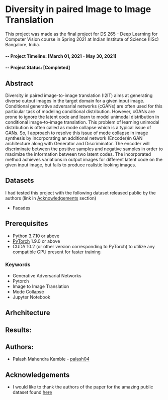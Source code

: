# Diversity in paired Image to Image Translation
This project was made as the final project for DS 265 - Deep Learning for Computer Vision course in Spring 2021 at Indian Institute of Science (IISc) Bangalore, India.

#### -- Project Timeline: [March 01, 2021 - May 30, 2021]
#### -- Project Status: [Completed]

## Abstract
Diversity in paired image-to-image translation (I2IT) aims at generating diverse output images in the target domain for a given input image. Conditional generative adversarial networks (cGANs) are often used for this particular task of modeling conditional distribution. However, cGANs are prone to ignore the latent code and learn to model unimodal distribution in conditional image-to-image translation. This problem of learning unimodal distribution is often called as mode collapse which is a typical issue of GANs. So, I approach to resolve this issue of mode collapse in image synthesis by incorporating an additional network (Encoder)in GAN architecture along with Generator and Discriminator. The encoder will discriminate between the positive samples and negative samples in order to maximize the information between two latent codes. The incorporated method achieves variations in output images for different latent code on the given input image, but fails to produce realistic looking images.

## Datasets
I had tested this project with the following dataset released public by the authors (link in [Acknowledgements](#acknowledgements) section)
- Facades


## Prerequisites
- Python 3.7.10 or above
- [PyTorch](https://pytorch.org/) 1.9.0 or above
- CUDA 10.2 (or other version corresponding to PyTorch) to utilize any compatible GPU present for faster training

### Keywords
* Generative Adversarial Networks
* Pytorch 
* Image to Image Translation
* Mode Collapse
* Jupyter Notebook

## Arhchitecture



## Results:

## Authors:
* Palash Mahendra Kamble - [palash04](https://github.com/palash04/)

## Acknowledgements
* I would like to thank the authors of the paper for the amazing public dataset found [here](http://efrosgans.eecs.berkeley.edu/pix2pix/datasets/)

